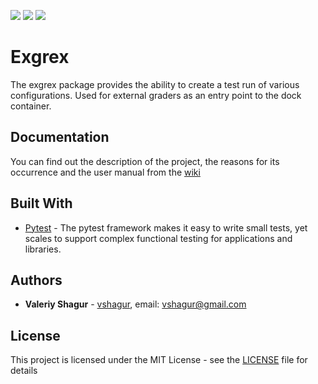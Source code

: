 ![](https://img.shields.io/static/v1?label=Python&message=3.6&color=blue)
![](https://img.shields.io/static/v1?label=OS&message=linux&color=blue)
![](https://img.shields.io/static/v1?label=Dependencies&message=Pytest5.1.3&color=green)

# Exgrex

The exgrex package provides the ability to create a test run of various configurations. Used for external graders as an entry point to the dock container.

## Documentation

You can find out the description of the project, the reasons for its occurrence and the user manual from the [wiki](https://github.com/vshagur/exgrex/wiki)


## Built With

* [Pytest](https://docs.pytest.org/en/latest/) - The pytest framework makes it easy to write small tests, yet scales to support complex functional testing for applications and libraries.
 
## Authors

* **Valeriy Shagur**  - [vshagur](https://github.com/vshagur), email: vshagur@gmail.com

## License

This project is licensed under the MIT License - see the [LICENSE](https://github.com/vshagur/exgrex/blob/master/LICENSE) file for details
